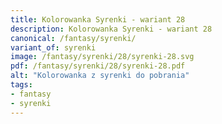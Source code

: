 ```yaml
---
title: Kolorowanka Syrenki - wariant 28
description: Kolorowanka Syrenki - wariant 28
canonical: /fantasy/syrenki/
variant_of: syrenki
image: /fantasy/syrenki/28/syrenki-28.svg
pdf: /fantasy/syrenki/28/syrenki-28.pdf
alt: "Kolorowanka z syrenki do pobrania"
tags:
- fantasy
- syrenki
---
```

